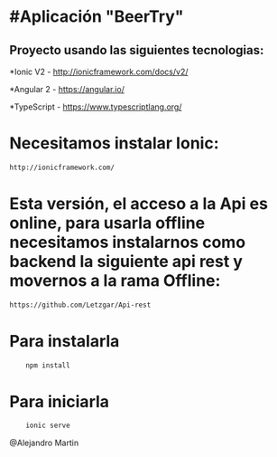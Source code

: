 #Aplicación "BeerTry"
=========================

## Proyecto usando las siguientes tecnologias:

*Ionic V2 - http://ionicframework.com/docs/v2/

*Angular 2 - https://angular.io/

*TypeScript - https://www.typescriptlang.org/

# Necesitamos instalar Ionic:

```bash
http://ionicframework.com/
```
# Esta versión, el acceso a la Api es online, para usarla offline necesitamos instalarnos como backend la siguiente api rest y movernos a la rama Offline:

```bash
https://github.com/Letzgar/Api-rest 
```

# Para instalarla

```bash
	npm install
```

# Para iniciarla

```bash
	ionic serve
```

@Alejandro Martin
